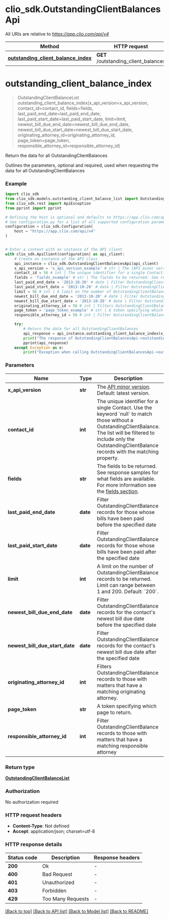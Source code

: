 # clio_sdk.OutstandingClientBalancesApi

All URIs are relative to *https://app.clio.com/api/v4*

Method | HTTP request | Description
------------- | ------------- | -------------
[**outstanding_client_balance_index**](OutstandingClientBalancesApi.md#outstanding_client_balance_index) | **GET** /outstanding_client_balances | Return the data for all OutstandingClientBalances


# **outstanding_client_balance_index**
> OutstandingClientBalanceList outstanding_client_balance_index(x_api_version=x_api_version, contact_id=contact_id, fields=fields, last_paid_end_date=last_paid_end_date, last_paid_start_date=last_paid_start_date, limit=limit, newest_bill_due_end_date=newest_bill_due_end_date, newest_bill_due_start_date=newest_bill_due_start_date, originating_attorney_id=originating_attorney_id, page_token=page_token, responsible_attorney_id=responsible_attorney_id)

Return the data for all OutstandingClientBalances

Outlines the parameters, optional and required, used when requesting the data for all OutstandingClientBalances

### Example


```python
import clio_sdk
from clio_sdk.models.outstanding_client_balance_list import OutstandingClientBalanceList
from clio_sdk.rest import ApiException
from pprint import pprint

# Defining the host is optional and defaults to https://app.clio.com/api/v4
# See configuration.py for a list of all supported configuration parameters.
configuration = clio_sdk.Configuration(
    host = "https://app.clio.com/api/v4"
)


# Enter a context with an instance of the API client
with clio_sdk.ApiClient(configuration) as api_client:
    # Create an instance of the API class
    api_instance = clio_sdk.OutstandingClientBalancesApi(api_client)
    x_api_version = 'x_api_version_example' # str | The [API minor version](#section/Minor-Versions). Default: latest version. (optional)
    contact_id = 56 # int | The unique identifier for a single Contact. Use the keyword `null` to match those without a OutstandingClientBalance. The list will be filtered to include only the OutstandingClientBalance records with the matching property. (optional)
    fields = 'fields_example' # str | The fields to be returned. See response samples for what fields are available. For more information see the [fields section](#section/Fields). (optional)
    last_paid_end_date = '2013-10-20' # date | Filter OutstandingClientBalance records for those whose bills have been paid before the specified date (optional)
    last_paid_start_date = '2013-10-20' # date | Filter OutstandingClientBalance records for those whose bills have been paid after the specified date (optional)
    limit = 56 # int | A limit on the number of OutstandingClientBalance records to be returned. Limit can range between 1 and 200. Default: `200`. (optional)
    newest_bill_due_end_date = '2013-10-20' # date | Filter OutstandingClientBalance records for the contact's newest bill due date before the specified date (optional)
    newest_bill_due_start_date = '2013-10-20' # date | Filter OutstandingClientBalance records for the contact's newest bill due date after the specified date (optional)
    originating_attorney_id = 56 # int | Filters OutstandingClientBalance records to those with matters that have a matching originating attorney. (optional)
    page_token = 'page_token_example' # str | A token specifying which page to return. (optional)
    responsible_attorney_id = 56 # int | Filter OutstandingClientBalance records to those with matters that have a matching responsible attorney (optional)

    try:
        # Return the data for all OutstandingClientBalances
        api_response = api_instance.outstanding_client_balance_index(x_api_version=x_api_version, contact_id=contact_id, fields=fields, last_paid_end_date=last_paid_end_date, last_paid_start_date=last_paid_start_date, limit=limit, newest_bill_due_end_date=newest_bill_due_end_date, newest_bill_due_start_date=newest_bill_due_start_date, originating_attorney_id=originating_attorney_id, page_token=page_token, responsible_attorney_id=responsible_attorney_id)
        print("The response of OutstandingClientBalancesApi->outstanding_client_balance_index:\n")
        pprint(api_response)
    except Exception as e:
        print("Exception when calling OutstandingClientBalancesApi->outstanding_client_balance_index: %s\n" % e)
```



### Parameters


Name | Type | Description  | Notes
------------- | ------------- | ------------- | -------------
 **x_api_version** | **str**| The [API minor version](#section/Minor-Versions). Default: latest version. | [optional] 
 **contact_id** | **int**| The unique identifier for a single Contact. Use the keyword &#x60;null&#x60; to match those without a OutstandingClientBalance. The list will be filtered to include only the OutstandingClientBalance records with the matching property. | [optional] 
 **fields** | **str**| The fields to be returned. See response samples for what fields are available. For more information see the [fields section](#section/Fields). | [optional] 
 **last_paid_end_date** | **date**| Filter OutstandingClientBalance records for those whose bills have been paid before the specified date | [optional] 
 **last_paid_start_date** | **date**| Filter OutstandingClientBalance records for those whose bills have been paid after the specified date | [optional] 
 **limit** | **int**| A limit on the number of OutstandingClientBalance records to be returned. Limit can range between 1 and 200. Default: &#x60;200&#x60;. | [optional] 
 **newest_bill_due_end_date** | **date**| Filter OutstandingClientBalance records for the contact&#39;s newest bill due date before the specified date | [optional] 
 **newest_bill_due_start_date** | **date**| Filter OutstandingClientBalance records for the contact&#39;s newest bill due date after the specified date | [optional] 
 **originating_attorney_id** | **int**| Filters OutstandingClientBalance records to those with matters that have a matching originating attorney. | [optional] 
 **page_token** | **str**| A token specifying which page to return. | [optional] 
 **responsible_attorney_id** | **int**| Filter OutstandingClientBalance records to those with matters that have a matching responsible attorney | [optional] 

### Return type

[**OutstandingClientBalanceList**](OutstandingClientBalanceList.md)

### Authorization

No authorization required

### HTTP request headers

 - **Content-Type**: Not defined
 - **Accept**: application/json; charset=utf-8

### HTTP response details

| Status code | Description | Response headers |
|-------------|-------------|------------------|
**200** | Ok |  -  |
**400** | Bad Request |  -  |
**401** | Unauthorized |  -  |
**403** | Forbidden |  -  |
**429** | Too Many Requests |  -  |

[[Back to top]](#) [[Back to API list]](../README.md#documentation-for-api-endpoints) [[Back to Model list]](../README.md#documentation-for-models) [[Back to README]](../README.md)

